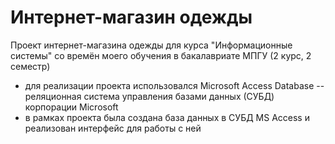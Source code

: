 # Интернет-магазин одежды
Проект интернет-магазина одежды для курса "Информационные системы" со времён моего обучения в бакалавриате МПГУ (2 курс, 2 семестр)
* для реализации проекта использовался Microsoft Access Database -- реляционная система управления базами данных (СУБД) корпорации Microsoft
* в рамках проекта была создана база данных в СУБД MS Access и реализован интерфейс для работы с ней
